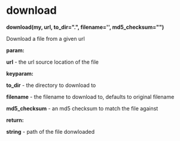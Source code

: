 # download

**download(my, url, to\_dir=".", filename='', md5\_checksum="")**

Download a file from a given url

**param:**

**url** - the url source location of the file

**keyparam:**

**to\_dir** - the directory to download to

**filename** - the filename to download to, defaults to original filename

**md5\_checksum** - an md5 checksum to match the file against

**return:**

**string** - path of the file donwloaded
